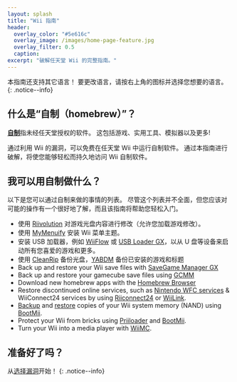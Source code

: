 ```yaml
---
layout: splash
title: "Wii 指南"
header:
  overlay_color: "#5e616c"
  overlay_image: /images/home-page-feature.jpg
  overlay_filter: 0.5
  caption:
excerpt: "破解任天堂 Wii 的完整指南。"
---
```


本指南还支持其它语言！ 要更改语言，请按右上角的图标并选择您想要的语言。
{: .notice--info}

## 什么是“自制（homebrew）”？

[**自制**](https://en.wikipedia.org/wiki/Homebrew_(video_games))指未经任天堂授权的软件。 这包括游戏、实用工具、模拟器以及更多!

通过利用 Wii 的漏洞，可以免费在任天堂 Wii 中运行自制软件。 通过本指南进行破解，将使您能够轻松而持久地访问 Wii 自制软件。

## 我可以用自制做什么？

以下是您可以通过自制来做的事情的列表。 尽管这个列表并不全面，但您应该对可能的操作有一个很好地了解，而且该指南将帮助您轻松入门。

- 使用 [Riivolution](riivolution) 对游戏光盘内容进行修改（允许您加载游戏修改）。
- 使用 [MyMenuify](themes) 安装 Wii 菜单主题。
- 安装 USB 加载器，例如 [WiiFlow](wiiflow) 或 [USB Loader GX](usbloadergx)，以从 U 盘等设备来启动所有您喜爱的游戏和更多。
- 使用 [CleanRip](/dump-games) 备份光盘，[YABDM](dump-wads) 备份已安装的游戏和标题
- Back up and restore your Wii save files with [SaveGame Manager GX](https://wiidatabase.de/downloads/wii-tools/savegame-manager-gx-beta/)
- Back up and restore your gamecube save files using [GCMM](gcsaves)
- Download new homebrew apps with the [Homebrew Browser](hbb)
- Restore discontinued online services, such as [Nintendo WFC services](wiimmfi) & WiiConnect24 services by using [Riiconnect24](riiconnect24) or [WiiLink](wiilink).
- [Backup](bootmii) and [restore](bootmiirecover) copies of your Wii system memory (NAND) using [BootMii](hbc).
- Protect your Wii from bricks using [Priiloader](priiloader) and [BootMii](bootmii).
- Turn your Wii into a media player with [WiiMC](https://oscwii.org/library/app/wiimc-ss).


## 准备好了吗？

从[选择漏洞](get-started)开始！
{: .notice--info}
